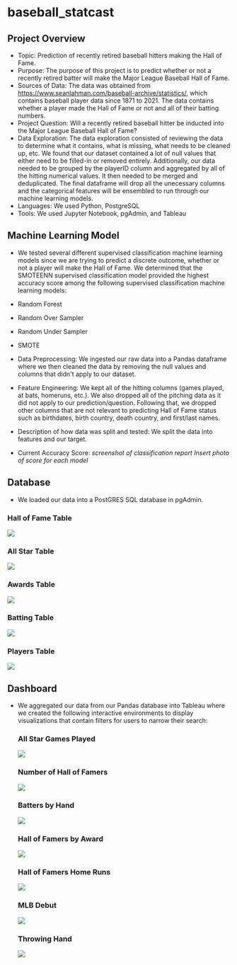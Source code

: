 # baseball_statcast

## Project Overview

- Topic: Prediction of recently retired baseball hitters making the Hall of Fame.
- Purpose: The purpose of this project is to predict whether or not a recently retired batter will make the Major League Baseball Hall of Fame.
- Sources of Data: The data was obtained from https://www.seanlahman.com/baseball-archive/statistics/, which contains baseball player data since 1871 to 2021. The data contains whether a player made the Hall of Fame or not and all of their batting numbers.
- Project Question: Will a recently retired baseball hitter be inducted into the Major League Baseball Hall of Fame?
- Data Exploration: The data exploration consisted of reviewing the data to determine what it contains, what is missing, what needs to be cleaned up, etc. We found that our dataset contained a lot of null values that either need to be filled-in or removed entirely. Additionally, our data needed to be grouped by the playerID column and aggregated by all of the hitting numerical values. It then needed to be merged and deduplicated. The final dataframe will drop all the unecessary columns and the categorical features will be ensembled to run through our machine learning models.
- Languages: We used Python, PostgreSQL
- Tools: We used Jupyter Notebook, pgAdmin, and Tableau

## Machine Learning Model
- We tested several different supervised classification machine learning models since we are trying to predict a discrete outcome, whether or not a player will make the Hall of Fame. We determined that the SMOTEENN supervised classification model provided the highest accuracy score among the following supervised classification machine learning models:
- Random Forest
- Random Over Sampler
- Random Under Sampler
- SMOTE

- Data Preprocessing: We ingested our raw data into a Pandas dataframe where we then cleaned the data by removing the null values and columns that didn't apply to our dataset.
- Feature Engineering: We kept all of the hitting columns (games played, at bats, homeruns, etc.). We also dropped all of the pitching data as it did not apply to our prediction/question. Following that, we dropped other columns that are not relevant to predicting Hall of Fame status such as birthdates, birth country, death country, and first/last names.
- Description of how data was split and tested: We split the data into features and our target.
- Current Accuracy Score: *screenshot of classification report*
  *Insert photo of score for each model*

## Database
- We loaded our data into a PostGRES SQL database in pgAdmin.

### Hall of Fame Table
![](Resources/Halloffame%20Table%20pgAdmin.png)

### All Star Table
![](Resources/All%20Star%20Full%20Table%20pgAdmin%20.png)

### Awards Table
![](Resources/Awardsplayers%20Table%20pgAdmin.png)

### Batting Table
![](Resources/Batting%20Table%20pgAdmin.png)

### Players Table
![](Resources/People%20Table%20pgAdmin.png)

## Dashboard
- We aggregated our data from our Pandas database into Tableau where we created the following interactive environments to display visualizations that contain filters for users to narrow their search:

  ### All Star Games Played
  ![](Resources/Number%20of%20All%20Star%20Games%20Played.png)
  
  ### Number of Hall of Famers
  ![](Resources/Number%20of%20HOF.png)
  
  ### Batters by Hand
  ![](Resources/Batting%20Hand.png)
  
  ### Hall of Famers by Award
  ![](Resources/HOF%20Awards.png)
  
  ### Hall of Famers Home Runs
  ![](Resources/Hall%20Of%20Famers%20Total%20Home%20Runs.png)
  
  ### MLB Debut
  ![](Resources/MLB%20Debut.png)
  
  ### Throwing Hand
  ![](Resources/Throwing%20Hands.png)
